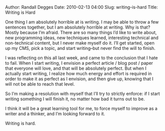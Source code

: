Author: Randall Degges
Date: 2010-02-13 04:00
Slug: writing-is-hard
Title: Writing is Hard


One thing I am absolutely horrible at is writing. I may be able to throw a few
sentences together, but I am absolutely horrible at writing. Why is that? Mostly
because I’m afraid. There are so many things I’d like to write about, new
programming ideas, new techniques learned, interesting technical and
non-technical content, but I never make myself do it. I’ll get started, open up
my CMS, pick a topic, and start writing–but never find the will to finish.

I was reflecting on this all last week, and came to the conclusion that I hate
to fail. When I start writing, I envision a perfect article / blog post / paper
that everyone will love, and that will be absolutely perfect. But when I
actually start writing, I realize how much energy and effort is required in
order to make it as perfect as I envision, and then give up, knowing that I will
not be able to reach that level.

So I’m making a resolution with myself that I’ll try to strictly enforce: if I
start writing something I will finish it, no matter how bad it turns out to be.

I think it will be a great learning tool for me, to force myself to improve as a
writer and a thinker, and I’m looking forward to it.

Writing is hard.
